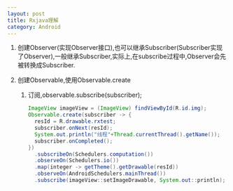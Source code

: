```yaml
---
layout: post
title: Rxjava理解
category: Android
---
```


1. 创建Observer(实现Observer接口),也可以继承Subscriber(Subscriber实现了Observer),一般继承Subscriber,实际上,在subscribe过程中,Observer会先被转换成Subscriber.

2. 创建Observable,使用Observable.create

   1. 订阅,observable.subscribe(subscriber);

      ```java
      ImageView imageView = (ImageView) findViewById(R.id.img);
      Observable.create(subscriber -> {
        resId = R.drawable.rxtest;
        subscriber.onNext(resId);
        System.out.println("线程"+Thread.currentThread().getName());
        subscriber.onCompleted();
      })
        .subscribeOn(Schedulers.computation())
        .observeOn(Schedulers.io())
        .map(integer -> getTheme().getDrawable(resId))
        .observeOn(AndroidSchedulers.mainThread())
        .subscribe(imageView::setImageDrawable, System.out::println);

      ```

      ​